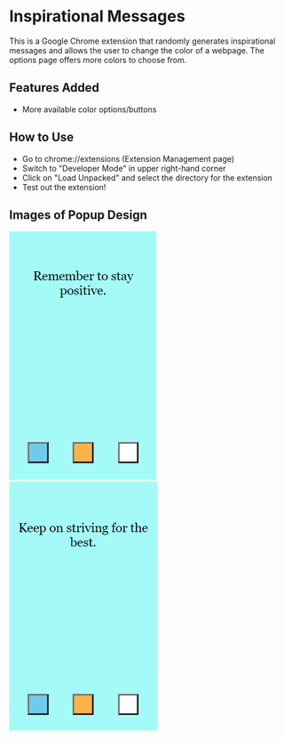 # Inspirational Messages
This is a Google Chrome extension that randomly generates inspirational messages and allows the user to change the color of a webpage. The options page offers more colors to choose from. 

## Features Added
* More available color options/buttons

## How to Use
* Go to chrome://extensions (Extension Management page)
* Switch to "Developer Mode" in upper right-hand corner
* Click on "Load Unpacked" and select the directory for the extension
* Test out the extension!

## Images of Popup Design

![Display popup design](images/popup-design1.png)
![Display popup design](images/popup-design2.png)
